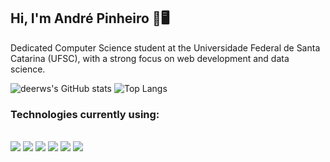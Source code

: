 ## Hi, I'm André Pinheiro 🚀🖥️

Dedicated Computer Science student at the Universidade Federal de Santa Catarina (UFSC), with a strong focus on web development and data science.

![deerws's GitHub stats](https://github-readme-stats.vercel.app/api?username=deerws&show_icons=true&theme=dracula)
![Top Langs](https://github-readme-stats.vercel.app/api/top-ls&layout=coangs/?username=deerwmpact)

### Technologies currently using:

<div style="display: inline_block"><br/>
  <img align="html5" src="https://img.shields.io/badge/JavaScript-F7DF1E?style=for-the-badge&logo=javascript&logoColor=black"" />
  <img align="css" src="https://img.shields.io/badge/CSS-239120?&style=for-the-badge&logo=css3&logoColor=white"/>
  <img align="php" src="https://img.shields.io/badge/PHP-777BB4?style=for-the-badge&logo=php&logoColor=white" />
  <img align="javascript" src="https://img.shields.io/badge/JavaScript-F7DF1E?style=for-the-badge&logo=javascript&logoColor=black"/>
  <img align="react" src="https://img.shields.io/badge/React-20232A?style=for-the-badge&logo=react&logoColor=61DAFB" />
  <img align="MYSQL" src="https://img.shields.io/badge/MySQL-00000F?style=for-the-badge&logo=mysql&logoColor=white" />

</div>





